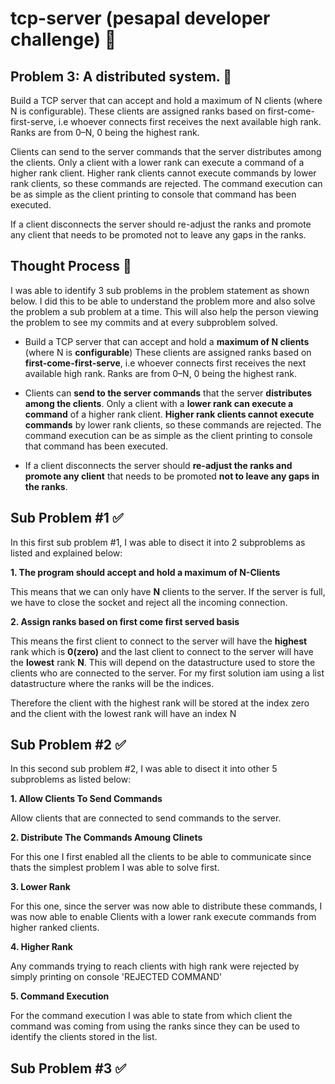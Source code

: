 # tcp-server (pesapal developer challenge) 🚀

## Problem 3: A distributed system. 📌
Build a TCP server that can accept and hold a maximum of N clients (where N is configurable).
These clients are assigned ranks based on first-come-first-serve, i.e whoever connects first receives the next available high rank. Ranks are from 0–N, 0 being the highest rank.

Clients can send to the server commands that the server distributes among the clients. Only a client with a lower rank can execute a command of a higher rank client. Higher rank clients cannot execute commands by lower rank clients, so these commands are rejected. The command execution can be as simple as the client printing to console that command has been executed.

If a client disconnects the server should re-adjust the ranks and promote any client that needs to be promoted not to leave any gaps in the ranks.

## Thought Process 🤹
I was able to identify 3 sub problems in the problem statement as shown below. I did this to be able to understand the problem more and also solve the problem a sub problem at a time. This will also help the person viewing the problem to see my commits and at every subproblem solved. 

- Build a TCP server that can accept and hold a **maximum of N clients** (where N is **configurable**) These clients are assigned ranks based on **first-come-first-serve**, i.e whoever connects first receives the next available high rank. Ranks are from 0–N, 0 being the highest rank.


- Clients can **send to the server commands** that the server **distributes among the clients**. Only a client with a **lower rank can execute a command** of a higher rank client. **Higher rank clients cannot execute commands** by lower rank clients, so these commands are rejected. The command execution can be as simple as the client printing to console that command has been executed.

- If a client disconnects the server should **re-adjust the ranks and promote any client** that needs to be promoted **not to leave any gaps in the ranks**.



## Sub Problem #1 ✅
In this first sub problem #1, I was able to disect it into 2 subproblems as listed and explained below:

**1. The program should accept and hold a maximum of N-Clients**
    
This means that we can only have  **N** clients to the server. If the server is full, we have to close the socket and reject all the incoming connection. 

**2. Assign ranks based on first come first served basis**

This means the first client to connect to the server will have the **highest** rank which is **0(zero)** and the last client to connect to the server will have the **lowest** rank **N**. This will depend on the datastructure used to store the clients who are connected to the server. For my first solution iam using a list datastructure where the ranks will be the indices. 

Therefore the client with the highest rank will be stored at the index zero and the client with the lowest rank will have an index N 

## Sub Problem #2 ✅
In this second sub problem #2, I was able to disect it into other 5 subproblems as listed below:

**1. Allow Clients To Send Commands**

Allow clients that are connected to send commands to the server. 

**2. Distribute The Commands Amoung Clinets** 

For this one I first enabled all the clients to be able to communicate since thats the simplest problem I was able to solve  first. 

**3. Lower Rank**

For this one, since the server was now able to distribute these commands, I was now able to enable Clients with a lower rank  execute commands from  higher ranked clients. 

**4. Higher Rank** 

Any commands trying to reach clients with high rank were rejected by simply printing on console 'REJECTED COMMAND' 

**5. Command Execution**

For the command execution I was able to state from which client the command was coming from using the ranks since they can be used to identify the clients stored in the list. 



## Sub Problem #3 ✅